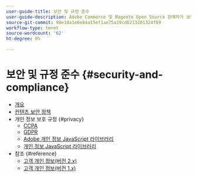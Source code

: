 ```yaml
---
user-guide-title: 보안 및 규정 준수
user-guide-description: Adobe Commerce 및 Magento Open Source 판매자가 보안 환경을 유지하고 관할 지역의 온라인 상인들을 위한 법적 요구 사항과 모범 사례를 충족해야 하는 책임이 있는지 알아봅니다.
source-git-commit: 98e10a1e6e84a15ef1ae75a19cd6213201324f09
workflow-type: tm+mt
source-wordcount: '62'
ht-degree: 0%

---
```



# 보안 및 규정 준수 {#security-and-compliance}

- [개요](overview.md)
- [컨텐츠 보안 정책](content-security-policy.md)
- 개인 정보 보호 규정 {#privacy}
   - [CCPA](privacy/ccpa.md)
   - [GDPR](privacy/gdpr.md)
   - [Adobe 개인 정보 JavaScript 라이브러리](privacy/adobe-javascript-library.md)
   - [개인 정보 JavaScript 라이브러리](privacy/javascript-library.md)
- 참조 {#reference}
   - [고객 개인 정보(버전 2.x)](privacy/data-m2.md)
   - [고객 개인 정보(버전 1.x)](privacy/data-m1.md)
